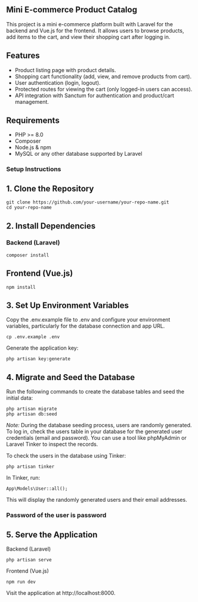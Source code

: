 ## Mini E-commerce Product Catalog

This project is a mini e-commerce platform built with Laravel for the backend and Vue.js for the frontend. It allows users to browse products, add items to the cart, and view their shopping cart after logging in.

## Features

- Product listing page with product details.
- Shopping cart functionality (add, view, and remove products from cart).
- User authentication (login, logout).
- Protected routes for viewing the cart (only logged-in users can access).
- API integration with Sanctum for authentication and product/cart management.


## Requirements
- PHP >= 8.0
- Composer
- Node.js & npm
- MySQL or any other database supported by Laravel


### Setup Instructions


## 1. Clone the Repository

```
git clone https://github.com/your-username/your-repo-name.git
cd your-repo-name
```

## 2. Install Dependencies
### Backend (Laravel)
```
composer install
```
## Frontend (Vue.js)
```
npm install 
```
## 3. Set Up Environment Variables

Copy the .env.example file to .env and configure your environment variables, particularly for the database connection and app URL.

 ```
cp .env.example .env
```
Generate the application key:
 
 ```
php artisan key:generate
```

## 4. Migrate and Seed the Database

Run the following commands to create the database tables and seed the initial data:

```
php artisan migrate
php artisan db:seed
```

*Note:* During the database seeding process, users are randomly generated. To log in, check the users table in your database for the generated user credentials (email and password). You can use a tool like phpMyAdmin or Laravel Tinker to inspect the records.

To check the users in the database using Tinker:

```
php artisan tinker
```
In Tinker, run:

```
App\Models\User::all();
```
This will display the randomly generated users and their email addresses.

### Password of the user is password  

## 5. Serve the Application

Backend (Laravel)

```
php artisan serve
```

Frontend (Vue.js)
```
npm run dev
```
Visit the application at http://localhost:8000.

